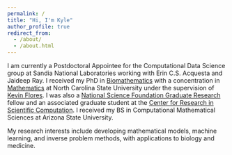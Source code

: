 ```yaml
---
permalink: /
title: "Hi, I'm Kyle"
author_profile: true
redirect_from: 
  - /about/
  - /about.html
---
```


I am currently a Postdoctoral Appointee for the Computational Data Science group at Sandia National Laboratories working with Erin C.S. Acquesta and Jaideep Ray. I received my PhD in [Biomathematics](http://bma.math.ncsu.edu/) with a concentration in [Mathematics](https://math.sciences.ncsu.edu/) at North Carolina State University under the supervision of [Kevin Flores](https://kbflores.wordpress.ncsu.edu/). I was also a [National Science Foundation Graduate Research](https://www.nsfgrfp.org/) fellow and an associated graduate student at the [Center for Research in Scientific Computation](https://crsc.ncsu.edu/). I received my BS in Computational Mathematical Sciences at Arizona State University.

My research interests include developing mathematical models, machine learning, and inverse problem methods, with applications to biology and medicine.
